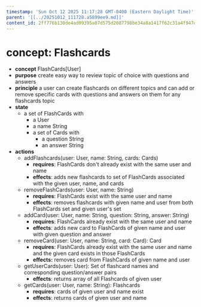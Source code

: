 ```yaml
---
timestamp: 'Sun Oct 12 2025 11:17:28 GMT-0400 (Eastern Daylight Time)'
parent: '[[../20251012_111728.a5899ee9.md]]'
content_id: 2ff776b130de4ad99395a07d575d2087798be34a8a1417f62c31a4f947d6f117
---
```


# concept: Flashcards

* **concept** FlashCards\[User]
* **purpose** create easy way to review topic of choice with questions and answers
* **principle** a user can create flashcards on different topics and can add or remove specific cards with questions and answers on them for any flashcards topic
* **state**
  * a set of FlashCards with
    * a User
    * a name String
    * a set of Cards with
      * a question String
      * an answer String
* **actions**
  * addFlashcards(user: User, name: String, cards: Cards)
    * **requires**: FlashCards don't already exist with the same user and name
    * **effects**: adds new flashcards to set of FlashCards associated with the given user, name, and cards
  * removeFlashCards(user: User, name: String)
    * **requires**: FlashCards exist with the same user and name
    * **effects**: removes flashcards with given name and user from both FlashCards set and given user's set
  * addCard(user: User, name: String, question: String, answer: String)
    * **requires**: FlashCards already exist with the same user and name
    * **effects**: adds new card to FlashCards of given name and user with given question and answer
  * removeCard(user: User, name: String, card: Card): Card
    * **requires**:  FlashCards already exist with the same user and name and the given card exists in those FlashCards
    * **effects:** removes card from FlashCards of given name and user
  * getUserCards(user: User): Set of flashcard names and corresponding question/answer pairs
    * **effects**: returns array of all Flashcards of given user
  * getCards(user: User, name: String): Flashcards
    * **requires**: cards of given user and name exist
    * **effects**: returns cards of given user and name

